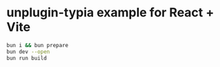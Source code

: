 # unplugin-typia example for React + Vite

```sh
bun i && bun prepare
bun dev --open
bun run build
```
